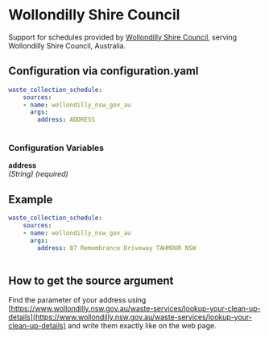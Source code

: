 # Wollondilly Shire Council

Support for schedules provided by [Wollondilly Shire Council](https://www.wollondilly.nsw.gov.au/), serving Wollondilly Shire Council, Australia.

## Configuration via configuration.yaml

```yaml
waste_collection_schedule:
    sources:
    - name: wollondilly_nsw_gov_au
      args:
        address: ADDRESS
        
```

### Configuration Variables

**address**  
*(String) (required)*

## Example

```yaml
waste_collection_schedule:
    sources:
    - name: wollondilly_nsw_gov_au
      args:
        address: 87 Remembrance Driveway TAHMOOR NSW
        
```

## How to get the source argument

Find the parameter of your address using [https://www.wollondilly.nsw.gov.au/waste-services/lookup-your-clean-up-details](https://www.wollondilly.nsw.gov.au/waste-services/lookup-your-clean-up-details) and write them exactly like on the web page.

